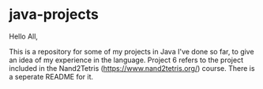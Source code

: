 # java-projects
Hello All,

This is a repository for some of my projects in Java I've done so far, to give an idea of my experience in the language.
Project 6 refers to the project included in the Nand2Tetris (https://www.nand2tetris.org/) course. There is a seperate README for it.
